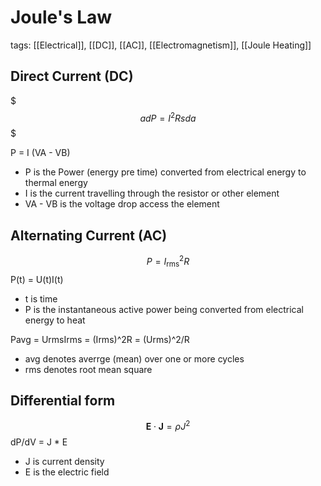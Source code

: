 # Joule's Law
tags: [[Electrical]], [[DC]], [[AC]], [[Electromagnetism]], [[Joule Heating]]

## Direct Current (DC)
$$$
ad P = I^2 R sda
$$$

P = I (VA - VB)

- P is the Power (energy pre time) converted from electrical energy to thermal energy
- I is the current travelling through the resistor or other element
- VA - VB is the voltage drop access the element

## Alternating Current (AC)
$$P = I_{\text{rms}}^2 R$$
P(t) = U(t)I(t)
- t is time
- P is the instantaneous active power being converted from electrical energy to heat

Pavg = UrmsIrms = (Irms)^2R = (Urms)^2/R
 - avg denotes averrge (mean) over one or more cycles
 - rms denotes root mean square

## Differential form
$$\mathbf{E} \cdot \mathbf{J} = \rho J^2
$$
dP/dV = J * E
- J is current density
- E is the electric field

